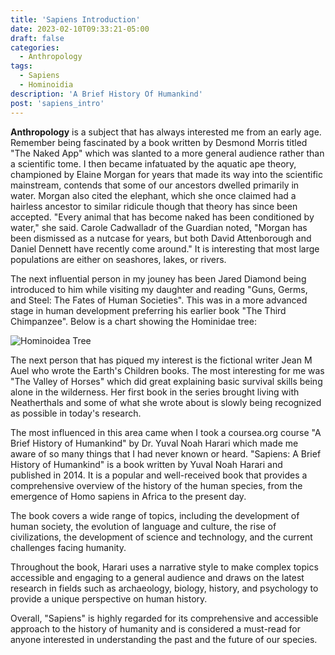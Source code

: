 ```yaml
---
title: 'Sapiens Introduction'
date: 2023-02-10T09:33:21-05:00
draft: false
categories:
  - Anthropology
tags:
  - Sapiens
  - Hominoidia
description: 'A Brief History Of Humankind'
post: 'sapiens_intro'
---
```


**Anthropology** is a subject that has always interested me from an early age. Remember being fascinated by a book written by Desmond Morris titled "The Naked App" which was slanted to a more general audience rather than a scientific tome. I then became infatuated by the aquatic ape theory, championed by Elaine Morgan for years that made its way into the scientific mainstream, contends that some of our ancestors dwelled primarily in water. Morgan also cited the elephant, which she once claimed had a hairless ancestor to similar ridicule though that theory has since been accepted. "Every animal that has become naked has been conditioned by water," she said. Carole Cadwalladr of the Guardian noted, "Morgan has been dismissed as a nutcase for years, but both David Attenborough and Daniel Dennett have recently come around." It is interesting that most large populations are either on seashores, lakes, or rivers.

The next influential person in my jouney has been Jared Diamond being introduced to him while visiting my daughter and reading "Guns, Germs, and Steel: The Fates of Human Societies". This was in a more advanced stage in human development preferring his earlier book "The Third Chimpanzee". Below is a chart showing the Hominidae tree:

![Hominoidea Tree](/image/homo-family.png)

The next person that has piqued my interest is the fictional writer Jean M Auel who wrote the Earth's Children books. The most interesting for me was "The Valley of Horses" which did great explaining basic survival skills being alone in the wilderness. Her first book in the series brought living with Neatherthals and some of what she wrote about is slowly being recognized as possible in today's research.

The most influenced in this area came when I took a coursea.org course "A Brief History of Humankind" by Dr. Yuval Noah Harari which made me aware of so many things that I had never known or heard. "Sapiens: A Brief History of Humankind" is a book written by Yuval Noah Harari and published in 2014. It is a popular and well-received book that provides a comprehensive overview of the history of the human species, from the emergence of Homo sapiens in Africa to the present day.

The book covers a wide range of topics, including the development of human society, the evolution of language and culture, the rise of civilizations, the development of science and technology, and the current challenges facing humanity.

Throughout the book, Harari uses a narrative style to make complex topics accessible and engaging to a general audience and draws on the latest research in fields such as archaeology, biology, history, and psychology to provide a unique perspective on human history.

Overall, "Sapiens" is highly regarded for its comprehensive and accessible approach to the history of humanity and is considered a must-read for anyone interested in understanding the past and the future of our species.
